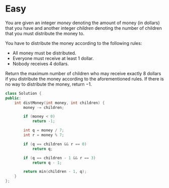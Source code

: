 # Easy

You are given an integer $money$ denoting the amount of money (in dollars) that you have and another integer $children$ denoting the number of children that you must distribute the money to.

You have to distribute the money according to the following rules:

- All money must be distributed.
- Everyone must receive at least $1$ dollar.
- Nobody receives $4$ dollars.

Return the maximum number of children who may receive exactly $8$ dollars if you distribute the money according to the aforementioned rules. If there is no way to distribute the money, return $-1$.

```cpp
class Solution {
public:
    int distMoney(int money, int children) {
        money -= children;

        if (money < 0)
            return -1;

        int q = money / 7;
        int r = money % 7;

        if (q == children && r == 0)
            return q;

        if (q == children - 1 && r == 3)
            return q - 1;

        return min(children - 1, q);
    }
};
```
